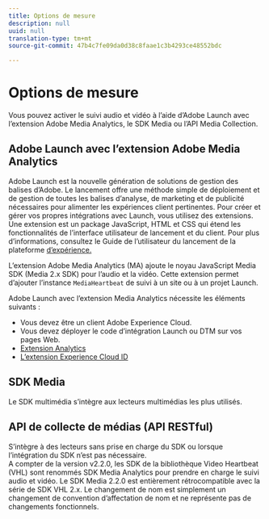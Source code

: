 ```yaml
---
title: Options de mesure
description: null
uuid: null
translation-type: tm+mt
source-git-commit: 47b4c7fe09da0d38c8faae1c3b4293ce48552bdc

---
```



# Options de mesure

Vous pouvez activer le suivi audio et vidéo à l’aide d’Adobe Launch avec l’extension Adobe Media Analytics, le SDK Media ou l’API Media Collection.

## Adobe Launch avec l’extension Adobe Media Analytics

Adobe Launch est la nouvelle génération de solutions de gestion des balises d’Adobe. Le lancement offre une méthode simple de déploiement et de gestion de toutes les balises d’analyse, de marketing et de publicité nécessaires pour alimenter les expériences client pertinentes. Pour créer et gérer vos propres intégrations avec Launch, vous utilisez des extensions. Une extension est un package JavaScript, HTML et CSS qui étend les fonctionnalités de l’interface utilisateur de lancement et du client. Pour plus d’informations, consultez le Guide de l’utilisateur du lancement de la plateforme [d’expérience.](https://docs.adobe.com/content/help/fr-FR/launch/using/overview.html)

L’extension Adobe Media Analytics (MA) ajoute le noyau JavaScript Media SDK (Media 2.x SDK) pour l’audio et la vidéo. Cette extension permet d’ajouter l’instance `MediaHeartbeat` de suivi à un site ou à un projet Launch.

Adobe Launch avec l’extension Media Analytics nécessite les éléments suivants :
* Vous devez être un client Adobe Experience Cloud.
* Vous devez déployer le code d’intégration Launch ou DTM sur vos pages Web.
* [Extension Analytics](https://docs.adobe.com/content/help/fr-FR/launch/using/extensions-ref/adobe-extension/analytics-extension/overview.html)
* [L’extension Experience Cloud ID](https://docs.adobe.com/content/help/fr-FR/launch/using/extensions-ref/adobe-extension/id-service-extension/overview.html)

## SDK Media

Le SDK multimédia s’intègre aux lecteurs multimédias les plus utilisés.

## API de collecte de médias (API RESTful)

S’intègre à des lecteurs sans prise en charge du SDK ou lorsque l’intégration du SDK n’est pas nécessaire.<br>A compter de la version v2.2.0, les SDK de la bibliothèque Video Heartbeat (VHL) sont renommés SDK Media Analytics pour prendre en charge le suivi audio et vidéo. Le SDK Media 2.2.0 est entièrement rétrocompatible avec la série de SDK VHL 2.x. Le changement de nom est simplement un changement de convention d’affectation de nom et ne représente pas de changements fonctionnels.
